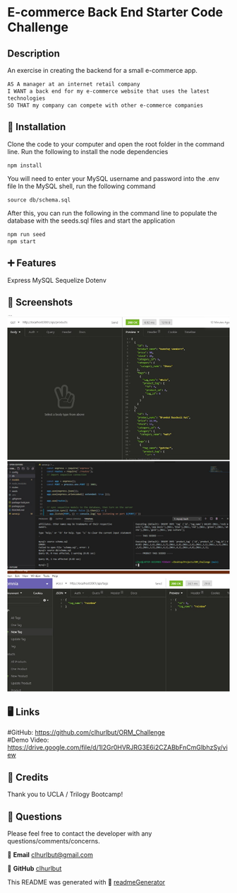 # E-commerce Back End Starter Code Challenge 

  ## Description
   An exercise in creating the backend for a small e-commerce app.

   ```
AS A manager at an internet retail company
I WANT a back end for my e-commerce website that uses the latest technologies
SO THAT my company can compete with other e-commerce companies
```

  ## 💽 Installation
   Clone the code to your computer and open the root folder in the command line. Run the following to install the node dependencies
   ```
   npm install 
   ```
   You will need to enter your MySQL username and password into the .env file
   In the MySQL shell, run the following command
   ```
   source db/schema.sql
   ```
   After this, you can run the following in the command line to populate the database with the seeds.sql files and start the application

   ```
   npm run seed
   npm start 
   ```

  ## ➕ Features
   Express MySQL Sequelize Dotenv 

  ## 💾 Screenshots
  ![Screenshot of App](./assets/allProductsScreenshot.jpg)
  ![Screenshot of App](./assets/ORMchallenge1.jpg)
  ![Screenshot of App](./assets/newTagScreenshot.jpg)


 ## 🖥️ Links 
#GitHub: https://github.com/clhurlbut/ORM_Challenge <br>
#Demo Video: https://drive.google.com/file/d/1I2Gr0HVRJRG3E6i2CZABbFnCmGlbhzSy/view <br>


  ## 💖 Credits
   Thank you to UCLA / Trilogy Bootcamp!

  ## 🙋 Questions 
   Please feel free to contact the developer with any questions/comments/concerns. 

   📧 **Email**
   <clhurlbut@gmail.com>

   🔗 **GitHub** 
   [clhurlbut](https://github.com/clhurlbut)




  This README was generated with 🥔 [readmeGenerator](https://github.com/clhurlbut/readmeGenerator)  